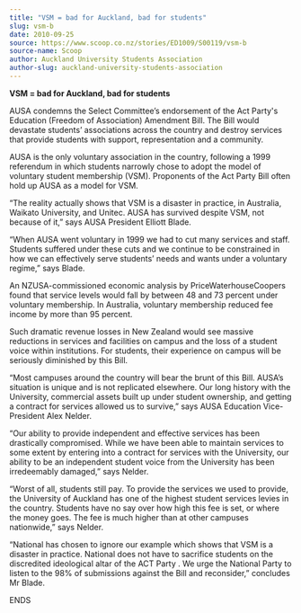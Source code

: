 ```yaml
---
title: "VSM = bad for Auckland, bad for students"
slug: vsm-b
date: 2010-09-25
source: https://www.scoop.co.nz/stories/ED1009/S00119/vsm-b
source-name: Scoop
author: Auckland University Students Association
author-slug: auckland-university-students-association
---
```


<p><strong>VSM = bad for Auckland, bad for
students</strong></p>

<p>AUSA condemns the Select Committee’s
endorsement of the Act Party's Education (Freedom of
Association) Amendment Bill. The Bill would devastate
students’ associations across the country and destroy
services that provide students with support, representation
and a community.</p>

<p>AUSA is the only voluntary association in
the country, following a 1999 referendum in which students
narrowly chose to adopt the model of voluntary student
membership (VSM). Proponents of the Act Party Bill often
hold up AUSA as a model for VSM.</p>

<p>“The reality actually
shows that VSM is a disaster in practice, in Australia,
Waikato University, and Unitec. AUSA has survived despite
VSM, not because of it,” says AUSA President Elliott
Blade.</p>

<p>“When AUSA went voluntary in 1999 we had to cut
many services and staff. Students suffered under these cuts
and we continue to be constrained in how we can effectively
serve students’ needs and wants under a voluntary
regime,” says Blade.</p>

<p>An NZUSA-commissioned economic
analysis by PriceWaterhouseCoopers found that  service
levels would fall by between 48 and 73 percent under
voluntary membership. In Australia, voluntary membership
reduced fee income by more than 95 percent.<p>

<p>Such dramatic
revenue losses in New Zealand would see massive reductions
in services and facilities on campus and the loss of a
student voice within institutions. For students, their
experience on campus will be seriously diminished by this
Bill.<p>
<p>“Most campuses around the country will bear the
brunt of this Bill. AUSA’s situation is unique and is not
replicated elsewhere. Our long history with the University,
commercial assets built up under student ownership, and
getting a contract for services allowed us to survive,”
says AUSA Education Vice-President Alex Nelder.</p>

<p>“Our
ability to provide independent and effective services has
been drastically compromised. While we have been able to
maintain services to some extent by entering into a contract
for services with the University, our ability to be an
independent student voice from the University has been
irredeemably damaged,” says Nelder.</p>

<p>“Worst of all,
students still pay. To provide the services we used to
provide, the University of Auckland has one of the highest
student services levies in the country. Students have no say
over how high this fee is set, or where the money goes. The
fee is much higher than at other campuses nationwide,”
says Nelder.</p>

<p>“National has chosen to ignore our example
which shows that VSM is a disaster in practice. National
does not have to sacrifice students on the discredited
ideological altar of the ACT Party . We urge the National
Party to listen to the 98% of submissions against the Bill
and reconsider,” concludes Mr
Blade.</p>

<p>ENDS</p>






<!--


